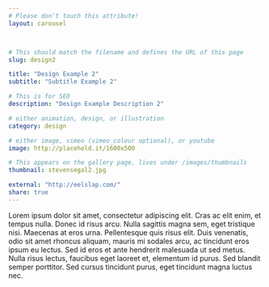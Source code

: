 ```yaml
---
# Please don't touch this attribute!
layout: carousel



# This should match the filename and defines the URL of this page
slug: design2

title: "Design Example 2"
subtitle: "Subtitle Example 2"

# This is for SEO
description: "Design Example Description 2"

# either animation, design, or illustration
category: design

# either image, vimeo (vimeo_colour optional), or youtube
image: http://placehold.it/1600x500

# This appears on the gallery page, lives under /images/thumbnails
thumbnail: stevensegal2.jpg

external: "http://eelslap.com/"
share: true
---
```


Lorem ipsum dolor sit amet, consectetur adipiscing elit. Cras ac elit enim, et tempus nulla. Donec id risus arcu. Nulla sagittis magna sem, eget tristique nisi. Maecenas at eros urna. Pellentesque quis risus elit. Duis venenatis, odio sit amet rhoncus aliquam, mauris mi sodales arcu, ac tincidunt eros ipsum eu lectus. Sed id eros et ante hendrerit malesuada ut sed metus. Nulla risus lectus, faucibus eget laoreet et, elementum id purus. Sed blandit semper porttitor. Sed cursus tincidunt purus, eget tincidunt magna luctus nec.
